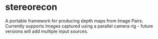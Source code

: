 stereorecon
===========

A portable framework for producing depth maps from Image Pairs. Currently supports Images captured using a parallel camera
rig - future versions will add multiple input sources.
